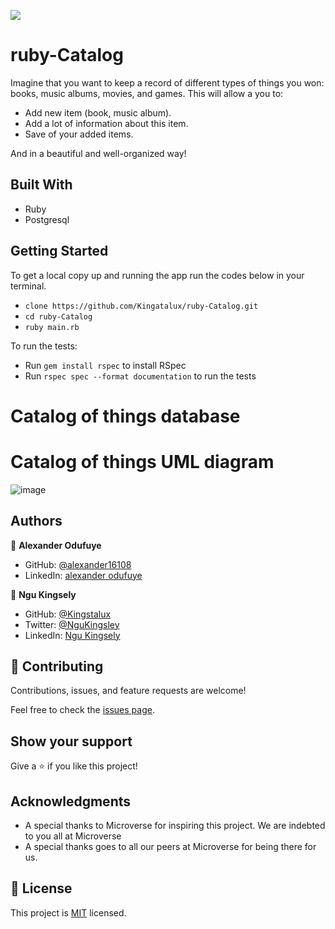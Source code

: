 ![](https://img.shields.io/badge/Microverse-blueviolet)

# ruby-Catalog



Imagine that you want to keep a record of different types of things you won: books, music albums, movies, and games. This  will allow a you to:

- Add new item  (book, music album).
- Add a lot of information about this item.
- Save of your added items.

And in a beautiful and well-organized way!

## Built With

- Ruby
- Postgresql
## Getting Started

To get a local copy up and running the app  run the codes below in your terminal.

- `clone https://github.com/Kingatalux/ruby-Catalog.git`
- `cd ruby-Catalog`
- `ruby main.rb`

To run the tests:
- Run `gem install rspec` to install RSpec
- Run `rspec spec --format documentation` to run the tests

# Catalog of things database


# Catalog of things UML diagram
![image](https://user-images.githubusercontent.com/60612329/151547084-365a38e6-efbe-45eb-a934-ead7ac7fd4b5.png)


## Authors

👤 **Alexander Odufuye**

- GitHub: [@alexander16108](https://github.com/alexander16108)
- LinkedIn: [alexander odufuye](https://www.linkedin.com/in/codingrex/)


👤 **Ngu Kingsely**

- GitHub: [@Kingstalux](https://github.com/Kingstalux)
- Twitter: [@NguKingsley](https://twitter.com/NguKingsley)
- LinkedIn: [Ngu Kingsely](https://www.linkedin.com/in/ngu-kingsely-junior-cho-974b60136/)



## 🤝 Contributing

Contributions, issues, and feature requests are welcome!

Feel free to check the [issues page](https://github.com/kingstalux/ruby-Catalog/issues).

## Show your support

Give a ⭐️ if you like this project!

## Acknowledgments

- A special thanks to Microverse for inspiring this project. We are indebted to you all at Microverse
- A special thanks goes to all our peers at Microverse for being there for us.

## 📝 License

This project is [MIT](./MIT.md) licensed.
